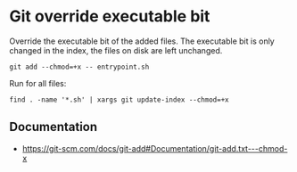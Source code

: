 # Git override executable bit

Override the executable bit of the added files. The executable bit is only changed in the index, the files on disk are left unchanged.
```
git add --chmod=+x -- entrypoint.sh
```

Run for all files:
```
find . -name '*.sh' | xargs git update-index --chmod=+x
```

## Documentation
* https://git-scm.com/docs/git-add#Documentation/git-add.txt---chmod-x